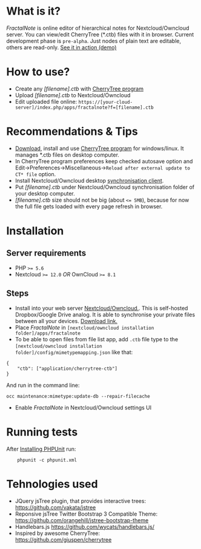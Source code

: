 # What is it?
_FractalNote_ is online editor of hierarchical notes for Nextcloud/Owncloud server.
You can view/edit CherryTree (*.ctb) files with it in browser.
Current development phase is ``pre-alpha``. Just nodes of plain text are editable, others are read-only.
[See it in action (demo)](http://cloud.aldem.ru/index.php/apps/fractalnote?f=/demo.ctb)

# How to use?
* Create any _[filename].ctb_ with [CherryTree program](https://www.giuspen.com/cherrytree/)
* Upload _[filename].ctb_ to Nextcloud/Owncloud
* Edit uploaded file online: ``https://[your-cloud-server]/index.php/apps/fractalnote?f=[filename].ctb``

# Recommendations & Tips
* [Download](https://www.giuspen.com/cherrytree/#downl), install and use [CherryTree program](https://www.giuspen.com/cherrytree/) for windows/linux. It manages *.ctb files on desktop computer.
* In CherryTree program preferences keep checked autosave option and Edit->Preferences->Miscellaneous->``Reload after external update to CT* file`` option.
* Install Nextcloud/Owncloud desktop [synchronisation client](https://nextcloud.com/install/#install-clients).
* Put _[filename].ctb_ under Nextcloud/Owncloud synchronisation folder of your desktop computer.
* _[filename].ctb_ size should not be big (about ``<= 5MB``), because for now the full file gets loaded with every page refresh in browser. 

# Installation
## Server requirements
* PHP ``>= 5.6``
* Nextcloud ``>= 12.0`` _OR_ OwnCloud ``>= 8.1``
## Steps
* Install into your web server [Nextcloud/Owncloud.](https://nextcloud.com/install). This is self-hosted Dropbox/Google Drive analog. It is able to synchronise your private files between all your devices. [Download link.](https://nextcloud.com/install)
* Place _FractalNote_ in ``[nextcloud/owncloud installation folder]/apps/fractalnote``
* To be able to open files from file list app, add ``.ctb`` file type to the ``[nextcloud/owncloud installation folder]/config/mimetypemapping.json`` like that:
```
{
    "ctb": ["application/cherrytree-ctb"]
}
```
And run in the command line:
```
occ maintenance:mimetype:update-db --repair-filecache
```
* Enable _FractalNote_ in Nextcloud/Owncloud settings UI

# Running tests
After [Installing PHPUnit](http://phpunit.de/getting-started.html) run:
```
    phpunit -c phpunit.xml
```

# Tehnologies used
* JQuery jsTree plugin, that provides interactive trees: https://github.com/vakata/jstree
* Reponsive jsTree Twitter Bootstrap 3 Compatible Theme: https://github.com/orangehill/jstree-bootstrap-theme
* Handlebars.js https://github.com/wycats/handlebars.js/
* Inspired by awesome CherryTree: https://github.com/giuspen/cherrytree 
